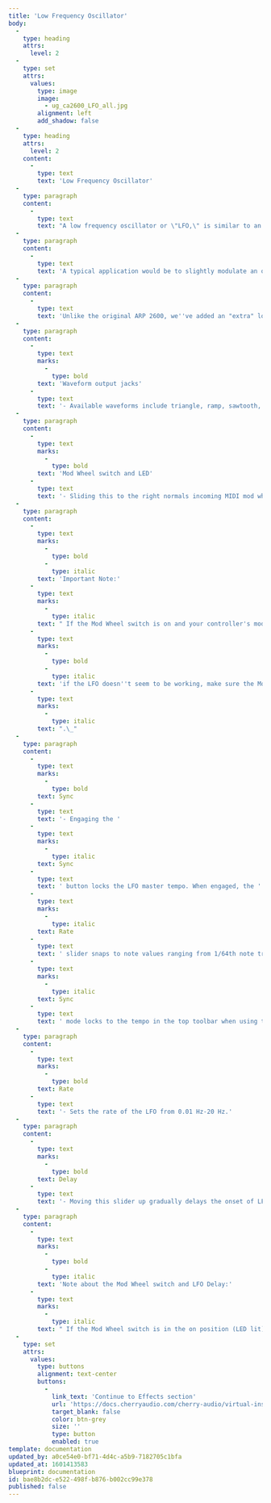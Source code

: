 ```yaml
---
title: 'Low Frequency Oscillator'
body:
  -
    type: heading
    attrs:
      level: 2
  -
    type: set
    attrs:
      values:
        type: image
        image:
          - ug_ca2600_LFO_all.jpg
        alignment: left
        add_shadow: false
  -
    type: heading
    attrs:
      level: 2
    content:
      -
        type: text
        text: 'Low Frequency Oscillator'
  -
    type: paragraph
    content:
      -
        type: text
        text: "A low frequency oscillator or \"LFO,\" is similar to an audio oscillator, but it typically runs at frequencies below the range of human hearing, and it isn't used an audio source. Instead, its cycling waveforms are used as a control source to add modulation to oscillators, filters, and amplifiers.\_"
  -
    type: paragraph
    content:
      -
        type: text
        text: 'A typical application would be to slightly modulate an oscillator’s frequency to create vibrato (pitch modulation), or to modulate a VCA’s amplitude to create a tremolo effect (amplitude modulation). Modulating the cutoff frequency of a filter can create a dubstep-style wobble, or if modulated very slowly, long sweeping tonal shifts.'
  -
    type: paragraph
    content:
      -
        type: text
        text: 'Unlike the original ARP 2600, we''ve added an "extra" low frequency oscillator (LFO) - on the original, it was necessary to use one of the voltage controlled oscillators for modulation. The extra LFO leaves all three oscillators available for audio (or extended mod purposes).'
  -
    type: paragraph
    content:
      -
        type: text
        marks:
          -
            type: bold
        text: 'Waveform output jacks'
      -
        type: text
        text: '- Available waveforms include triangle, ramp, sawtooth, sine, square, and random. '
  -
    type: paragraph
    content:
      -
        type: text
        marks:
          -
            type: bold
        text: 'Mod Wheel switch and LED'
      -
        type: text
        text: '- Sliding this to the right normals incoming MIDI mod wheel data to control overall LFO depth; the LED to the right will light. This simplifies setting up CA-2600 for vibrato, pulse-width mod, or filter wah wah with a mod wheel - turn the switch on, patch a cable from the LFO Out to one or multiple oscillator FM mod jacks, and push up the corresponding FM slider.'
  -
    type: paragraph
    content:
      -
        type: text
        marks:
          -
            type: bold
          -
            type: italic
        text: 'Important Note:'
      -
        type: text
        marks:
          -
            type: italic
        text: " If the Mod Wheel switch is on and your controller's mod wheel is at zero, the LFO won't have any signal output, so...\_"
      -
        type: text
        marks:
          -
            type: bold
          -
            type: italic
        text: 'if the LFO doesn''t seem to be working, make sure the Mod Wheel switch is in the off position (or push up your controller''s mod wheel)'
      -
        type: text
        marks:
          -
            type: italic
        text: ".\_"
  -
    type: paragraph
    content:
      -
        type: text
        marks:
          -
            type: bold
        text: Sync
      -
        type: text
        text: '- Engaging the '
      -
        type: text
        marks:
          -
            type: italic
        text: Sync
      -
        type: text
        text: ' button locks the LFO master tempo. When engaged, the '
      -
        type: text
        marks:
          -
            type: italic
        text: Rate
      -
        type: text
        text: ' slider snaps to note values ranging from 1/64th note triplet to 8 beats. '
      -
        type: text
        marks:
          -
            type: italic
        text: Sync
      -
        type: text
        text: ' mode locks to the tempo in the top toolbar when using the CA 2600 standalone version or the current project tempo when the plug-in version is used in a DAW.'
  -
    type: paragraph
    content:
      -
        type: text
        marks:
          -
            type: bold
        text: Rate
      -
        type: text
        text: '- Sets the rate of the LFO from 0.01 Hz-20 Hz.'
  -
    type: paragraph
    content:
      -
        type: text
        marks:
          -
            type: bold
        text: Delay
      -
        type: text
        text: '- Moving this slider up gradually delays the onset of LFO depth - think of it like an attack control for LFO depth. By default, the delay is triggered by the keyboard gate (i.e. playing MIDI notes), but can be overridden by plugging a cable into the adjacent jack (try this with a slow clock, for example). The delay range is 0 to 3000 ms. '
  -
    type: paragraph
    content:
      -
        type: text
        marks:
          -
            type: bold
          -
            type: italic
        text: 'Note about the Mod Wheel switch and LFO Delay:'
      -
        type: text
        marks:
          -
            type: italic
        text: " If the Mod Wheel switch is in the on position (LED lit), the Delay slider grays out and is disabled (because you wouldn’t want the onset of LFO mod delayed when controlling mod amount with a mod wheel).\_"
  -
    type: set
    attrs:
      values:
        type: buttons
        alignment: text-center
        buttons:
          -
            link_text: 'Continue to Effects section'
            url: 'https://docs.cherryaudio.com/cherry-audio/virtual-instruments/ca2600/effects'
            target_blank: false
            color: btn-grey
            size: ''
            type: button
            enabled: true
template: documentation
updated_by: a0ce54e0-bf71-4d4c-a5b9-7182705c1bfa
updated_at: 1601413583
blueprint: documentation
id: bae8b2dc-e522-498f-b876-b002cc99e378
published: false
---
```

